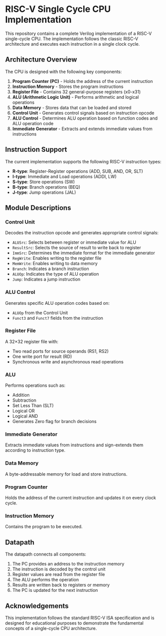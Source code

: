 # RISC-V Single Cycle CPU Implementation

This repository contains a complete Verilog implementation of a RISC-V single-cycle CPU. The implementation follows the classic RISC-V architecture and executes each instruction in a single clock cycle.

## Architecture Overview

The CPU is designed with the following key components:

1. **Program Counter (PC)** - Holds the address of the current instruction
2. **Instruction Memory** - Stores the program instructions
3. **Register File** - Contains 32 general-purpose registers (x0-x31)
4. **ALU (Arithmetic Logic Unit)** - Performs arithmetic and logical operations
5. **Data Memory** - Stores data that can be loaded and stored
6. **Control Unit** - Generates control signals based on instruction opcode
7. **ALU Control** - Determines ALU operation based on function codes and ALU operation code
8. **Immediate Generator** - Extracts and extends immediate values from instructions

## Instruction Support

The current implementation supports the following RISC-V instruction types:

- **R-type**: Register-Register operations (ADD, SUB, AND, OR, SLT)
- **I-type**: Immediate and Load operations (ADDI, LW)
- **S-type**: Store operations (SW)
- **B-type**: Branch operations (BEQ)
- **J-type**: Jump operations (JAL)

## Module Descriptions

### Control Unit
Decodes the instruction opcode and generates appropriate control signals:
- `ALUSrc`: Selects between register or immediate value for ALU
- `ResultSrc`: Selects the source of result to write back to register
- `ImmSrc`: Determines the immediate format for the immediate generator
- `RegWrite`: Enables writing to the register file
- `MemWrite`: Enables writing to data memory
- `Branch`: Indicates a branch instruction
- `ALUOp`: Indicates the type of ALU operation
- `Jump`: Indicates a jump instruction

### ALU Control
Generates specific ALU operation codes based on:
- `ALUOp` from the Control Unit
- `Funct3` and `Funct7` fields from the instruction

### Register File
A 32×32 register file with:
- Two read ports for source operands (RS1, RS2)
- One write port for result (RD)
- Synchronous write and asynchronous read operations

### ALU
Performs operations such as:
- Addition
- Subtraction
- Set Less Than (SLT)
- Logical OR
- Logical AND
- Generates Zero flag for branch decisions

### Immediate Generator
Extracts immediate values from instructions and sign-extends them according to instruction type.

### Data Memory
A byte-addressable memory for load and store instructions.

### Program Counter
Holds the address of the current instruction and updates it on every clock cycle.

### Instruction Memory
Contains the program to be executed.

## Datapath

The datapath connects all components:
1. The PC provides an address to the instruction memory
2. The instruction is decoded by the control unit
3. Register values are read from the register file
4. The ALU performs the operation
5. Results are written back to registers or memory
6. The PC is updated for the next instruction

## Acknowledgements

This implementation follows the standard RISC-V ISA specification and is designed for educational purposes to demonstrate the fundamental concepts of a single-cycle CPU architecture.
